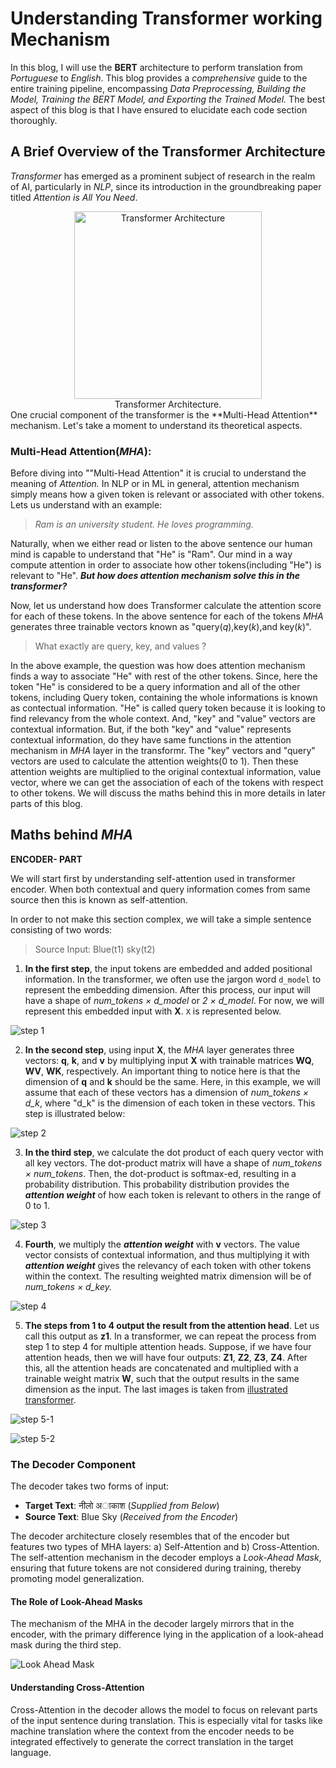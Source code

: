 # Understanding Transformer working Mechanism

In this blog, I will use the **BERT** architecture to perform translation from *Portuguese* to *English*. This blog provides a *comprehensive* guide to the entire training pipeline, encompassing *Data Preprocessing, Building the Model, Training the BERT Model, and Exporting the Trained Model.* The best aspect of this blog is that I have ensured to elucidate each code section thoroughly.

## A Brief Overview of the Transformer Architecture

*Transformer* has emerged as a prominent subject of research in the realm of AI, particularly in *NLP*, since its introduction in the groundbreaking paper titled *Attention is All You Need*.

<div align="center">
    <img src="images/transformer.png" alt="Transformer Architecture" width="300">
    <br>
    Transformer Architecture.
</div>
One crucial component of the transformer is the **Multi-Head Attention** mechanism. Let's take a moment to understand its theoretical aspects.

### Multi-Head Attention(*MHA*):

Before diving into ""Multi-Head Attention" it is crucial to understand the meaning of *Attention.* In NLP or in ML in general, attention mechanism simply means how a given token is relevant or associated with other tokens. Lets us understand with an example:

> *Ram is an university student. He loves programming.*

Naturally, when we either read or listen to the above sentence our human mind is capable to understand that "He" is "Ram". Our mind in a way compute attention in order to associate how other tokens(including "He") is relevant to "He".  ***But how does attention mechanism solve this in the transformer?***

Now, let us understand how does Transformer calculate the attention score for each of these tokens.  In the above sentence for each of the tokens *MHA* generates three trainable vectors known as "query(*q*),key(*k*),and key(*k*)".

> What exactly are query, key, and values ?

In the above example, the question was how does attention mechanism finds a way to associate "He" with rest of the other tokens. Since, here the token "He" is considered to be a query information and all of the other tokens, including Query token, containing the whole informations is known as contectual information. "He" is called query token because it is looking to find relevancy from the whole context. And, "key" and "value" vectors are contextual information. But, if the both "key" and "value" represents contextual information, do they have same functions in the attention mechanism in *MHA* layer in the transformr. The "key" vectors and "query" vectors are used to calculate the attention weights(0 to 1). Then these attention weights are multiplied to the original contextual information, value vector, where we can get the association of each of the tokens with respect to other tokens. We will discuss the maths behind this in more details in later parts of this blog.

<!-- In transformer *k* and *v* represents contextual information and *q* represents query information. Let us come back to above question, how does a transformer associates the first token "Ram" with "he" in our above example ? In the first step attention mechanism looks how the first token is relevant to  each of the  other tokens. Here, we call the first token "Ram" as the query token where it is trying to find the relevance from the whole context. And the tokens which represents the whole context information represents the "*k*" and "*v*" vectors. So, the query token("Ram") will look into keys vectors of each of the tokens(inc "Ram") to calculate the attention weight. *In order to calculate the attention weight the query vector is dot producted-ed with all key vectos(including Query itself). Then the dot-preducted result is softmax-ed to obtain attention weight ranging from 0 to 1*.  -->

## Maths behind *MHA*

**ENCODER- PART**

We will start first by understanding self-attention used in transformer encoder. When both contextual and query information comes from same source then this is known as self-attention.

In order to not make this section complex, we will take a simple sentence consisting of two words:

> Source Input: Blue(t1) sky(t2)

1. **In the first step**, the input tokens are embedded and added positional information. In the transformer, we often use the jargon word `d_model` to represent the embedding dimension. After this process, our input will have a shape of *num_tokens × d_model* or *2 × d_model*. For now, we will represent this embedded input with **X**.  `X` is represented below.

![step 1](images/step1.png)

2. **In the second step**, using input **X**, the *MHA* layer generates three vectors: **q**, **k**, and **v** by multiplying input **X** with trainable matrices **WQ**, **WV**, **WK**, respectively. An important thing to notice here is that the dimension of **q** and **k** should be the same. Here, in this example, we will assume that each of these vectors has a dimension of *num_tokens × d_k*, where "d_k" is the dimension of each token in these vectors.  This step is illustrated below:

![step 2](images/step2.png)

3. **In the third step**, we calculate the dot product of each query vector with all key vectors. The dot-product matrix will have a shape of *num_tokens × num_tokens*. Then, the dot-product is softmax-ed, resulting in a probability distribution. This probability distribution provides the ***attention weight*** of how each token is relevant to others in the range of 0 to 1.

![step 3](images/step3.png)

4. **Fourth**, we multiply the ***attention weight*** with **v** vectors. The value vector consists of contextual information, and thus multiplying it with ***attention weight*** gives the relevancy of each token with other tokens within the context. The resulting weighted matrix dimension will be of *num_tokens × d_key.*

![step 4](images/step4.png)

5. **The steps from 1 to 4 output the result from the attention head**. Let us call this output as **z1**. In a transformer, we can repeat the process from step 1 to step 4 for multiple attention heads. Suppose, if we have four attention heads, then we will have four outputs: **Z1**, **Z2**, **Z3**, **Z4**. After this, all the attention heads are concatenated and multiplied with a trainable weight matrix **W**, such that the output results in the same dimension as the input. The last images is taken from [illustrated transformer](https://jalammar.github.io/illustrated-transformer/).

![step 5-1](images/step5.png)

![step 5-2](images/step6.png)

### The Decoder Component

The decoder takes two forms of input:

- **Target Text**: नीलो अाकाश (*Supplied from Below*)
- **Source Text**: Blue Sky (*Received from the Encoder*)

The decoder architecture closely resembles that of the encoder but features two types of MHA layers: a) Self-Attention and b) Cross-Attention. The self-attention mechanism in the decoder employs a *Look-Ahead Mask*, ensuring that future tokens are not considered during training, thereby promoting model generalization.

#### The Role of Look-Ahead Masks

The mechanism of the MHA in the decoder largely mirrors that in the encoder, with the primary difference lying in the application of a look-ahead mask during the third step.

![Look Ahead Mask](images/look_ahead_mask.png)

#### Understanding Cross-Attention

Cross-Attention in the decoder allows the model to focus on relevant parts of the input sentence during translation. This is especially vital for tasks like machine translation where the context from the encoder needs to be integrated effectively to generate the correct translation in the target language.
